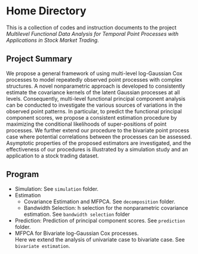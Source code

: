 # Home Directory

This is a collection of codes and instruction documents to the project *Multilevel Functional Data Analysis for Temporal Point Processes with Applications in Stock Market Trading.*

## Project Summary

We propose a general framework of using multi-level log-Gaussian Cox processes to model repeatedly observed point processes with complex structures. A novel nonparametric approach is developed to consistently estimate the covariance kernels of the latent Gaussian processes at all levels. Consequently, multi-level functional principal component analysis can be conducted to investigate the various sources of variations in the observed point patterns. In particular, to predict the functional principal component scores, we propose a consistent estimation procedure by maximizing the conditional likelihoods of super-positions of point processes. We further extend our procedure to the bivariate point process case where potential correlations between the processes can be assessed. Asymptotic properties of the proposed estimators are investigated, and the effectiveness of our procedures is illustrated by a simulation study and an application to a stock trading dataset.

## Program

* Simulation: See `simulation` folder.
* Estimation   
   * Covariance Estimation and MFPCA. See `decomposition` folder.
   * Bandwidth Selection: h selection for the nonparametric covariance estimation. See `bandwidth selection` folder
* Prediction: Prediction of principal component scores. See `prediction` folder.
* MFPCA for Bivariate log-Gaussian Cox processes.   
  Here we extend the analysis of univariate case to bivariate case. See `bivariate estimation`.


